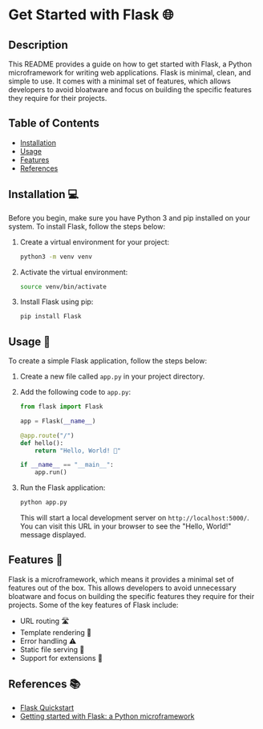 # Get Started with Flask 🌐

## Description

This README provides a guide on how to get started with Flask, a Python microframework for writing web applications. Flask is minimal, clean, and simple to use. It comes with a minimal set of features, which allows developers to avoid bloatware and focus on building the specific features they require for their projects.

## Table of Contents

- [Installation](#installation)
- [Usage](#usage)
- [Features](#features)
- [References](#references)

## Installation 💻

Before you begin, make sure you have Python 3 and pip installed on your system. To install Flask, follow the steps below:

1. Create a virtual environment for your project:

   ```bash
   python3 -m venv venv
   ```

2. Activate the virtual environment:

   ```bash
   source venv/bin/activate
   ```

3. Install Flask using pip:

   ```bash
   pip install Flask
   ```

## Usage 🚀

To create a simple Flask application, follow the steps below:

1. Create a new file called `app.py` in your project directory.

2. Add the following code to `app.py`:

   ```python
   from flask import Flask

   app = Flask(__name__)

   @app.route("/")
   def hello():
       return "Hello, World! 👋"

   if __name__ == "__main__":
       app.run()
   ```

3. Run the Flask application:

   ```bash
   python app.py
   ```

   This will start a local development server on `http://localhost:5000/`. You can visit this URL in your browser to see the "Hello, World!" message displayed.


## Features 🌟

Flask is a microframework, which means it provides a minimal set of features out of the box. This allows developers to avoid unnecessary bloatware and focus on building the specific features they require for their projects. Some of the key features of Flask include:

- URL routing 🛣️
- Template rendering 🎨
- Error handling ⚠️
- Static file serving 📂
- Support for extensions 🔌


## References 📚

- [Flask Quickstart](https://flask.palletsprojects.com/en/2.2.x/quickstart/)
- [Getting started with Flask: a Python microframework](https://www.wisdomgeek.com/development/web-development/flask/getting-started-with-flask-a-python-microframework/)
